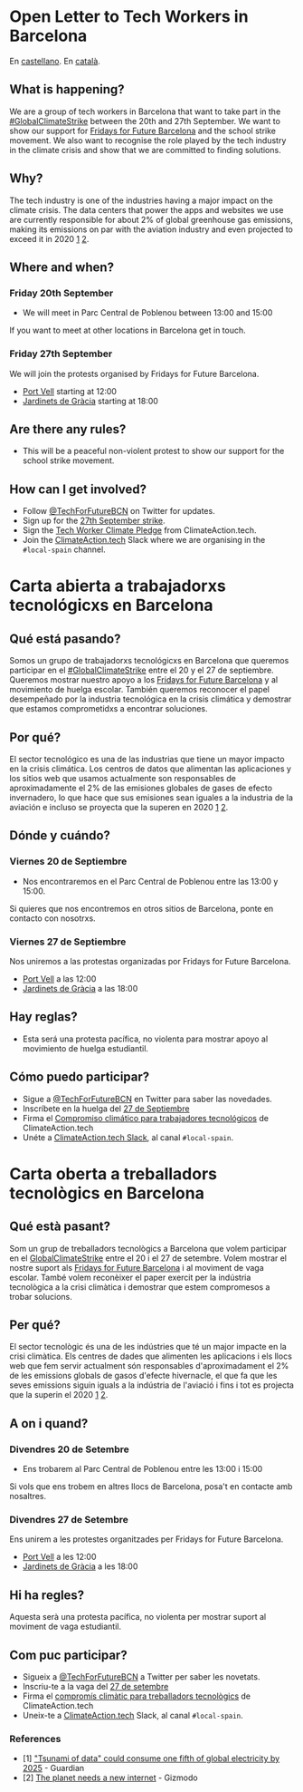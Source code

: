 # Open Letter to Tech Workers in Barcelona 

En [castellano](#carta-abierta-a-trabajadorxs-tecnológicxs-en-barcelona). En [català](#carta-oberta-a-treballadors-tecnològics-en-barcelona).


## What is happening?

We are a group of tech workers in Barcelona that want to take part in the [#GlobalClimateStrike](https://globalclimatestrike.net) between the 20th and 27th September. We want to show our support for [Fridays for Future Barcelona](https://twitter.com/f4f_barcelona) and the school strike movement. We also want to recognise the role played by the tech industry in the climate crisis and show that we are committed to finding solutions.

## Why?

The tech industry is one of the industries having a major impact on the climate crisis. The data centers that power the apps and websites we use are currently responsible for about 2% of global greenhouse gas emissions, making its emissions on par with the aviation industry and even projected to exceed it in 2020 [1](https://www.theguardian.com/environment/2017/dec/11/tsunami-of-data-could-consume-fifth-global-electricity-by-2025) [2](https://earther.gizmodo.com/the-planet-needs-a-new-internet-1837101745).

## Where and when?

### Friday 20th September

- We will meet in Parc Central de Poblenou between 13:00 and 15:00

If you want to meet at other locations in Barcelona get in touch.

### Friday 27th September

We will join the protests organised by Fridays for Future Barcelona. 

- [Port Vell](https://act.350.org/event/globalclimatestrike/18202) starting at 12:00
- [Jardinets de Gràcia](https://m.facebook.com/story.php?story_fbid=492776877953307&id=394650514432611) starting at 18:00

## Are there any rules?

- This will be a peaceful non-violent protest to show our support for the school strike movement.

## How can I get involved?

- Follow [@TechForFutureBCN](https://twitter.com/tech4futurebcn) on Twitter for updates.
- Sign up for the [27th September strike](https://act.350.org/event/globalclimatestrike/18202).
- Sign the [Tech Worker Climate Pledge](https://pledge.climateaction.tech/) from ClimateAction.tech.
- Join the [ClimateAction.tech](https://climateaction.tech/) Slack where we are organising in the `#local-spain` channel. 

# Carta abierta a trabajadorxs tecnológicxs en Barcelona

## Qué está pasando?

Somos un grupo de trabajadorxs tecnológicxs en Barcelona que queremos participar en el [#GlobalClimateStrike](https://globalclimatestrike.net) entre el 20 y el 27 de septiembre. Queremos mostrar nuestro apoyo a los [Fridays for Future Barcelona](https://twitter.com/f4f_barcelona) y al movimiento de huelga escolar. También queremos reconocer el papel desempeñado por la industria tecnológica en la crisis climática y demostrar que estamos comprometidxs a encontrar soluciones.

## Por qué?

El sector tecnológico es una de las industrias que tiene un mayor impacto en la crisis climática. Los centros de datos que alimentan las aplicaciones y los sitios web que usamos actualmente son responsables de aproximadamente el 2% de las emisiones globales de gases de efecto invernadero, lo que hace que sus emisiones sean iguales a la industria de la aviación e incluso se proyecta que la superen en 2020 [1](https://www.theguardian.com/environment/2017/dec/11/tsunami-of-data-could-consume-fifth-global-electricity-by-2025) [2](https://earther.gizmodo.com/the-planet-needs-a-new-internet-1837101745).

## Dónde y cuándo?

### Viernes 20 de Septiembre

- Nos encontraremos en el Parc Central de Poblenou entre las 13:00 y 15:00.

Si quieres que nos encontremos en otros sitios de Barcelona, ponte en contacto con nosotrxs.

### Viernes 27 de Septiembre

Nos uniremos a las protestas organizadas por Fridays for Future Barcelona. 

- [Port Vell](https://act.350.org/event/globalclimatestrike/18202) a las 12:00
- [Jardinets de Gràcia](https://m.facebook.com/story.php?story_fbid=492776877953307&id=394650514432611) a las 18:00

## Hay reglas?

- Esta será una protesta pacífica, no violenta para mostrar apoyo al movimiento de huelga estudiantil. 

## Cómo puedo participar?

- Sigue a [@TechForFutureBCN](https://twitter.com/tech4futurebcn) en Twitter para saber las novedades. 
- Inscríbete en la huelga del [27 de Septiembre](https://act.350.org/event/globalclimatestrike/18202)
- Firma el [Compromiso climático para trabajadores tecnológicos](https://pledge.climateaction.tech/) de ClimateAction.tech 
- Unéte a [ClimateAction.tech Slack](https://climateaction.tech/), al canal `#local-spain`.

# Carta oberta a treballadors tecnològics en Barcelona

## Qué està pasant?

Som un grup de treballadors tecnològics a Barcelona que volem participar en el [GlobalClimateStrike](https://globalclimatestrike.net) entre el 20 i el 27 de setembre. Volem mostrar el nostre suport als [Fridays for Future Barcelona](https://twitter.com/f4f_barcelona) i al moviment de vaga escolar. També volem reconèixer el paper exercit per la indústria tecnològica a la crisi climàtica i demostrar que estem compromesos a trobar solucions.

## Per qué?

El sector tecnològic és una de les indústries que té un major impacte en la crisi climàtica. Els centres de dades que alimenten les aplicacions i els llocs web que fem servir actualment són responsables d'aproximadament el 2% de les emissions globals de gasos d'efecte hivernacle, el que fa que les seves emissions siguin iguals a la indústria de l'aviació i fins i tot es projecta que la superin el 2020 [1](https://www.theguardian.com/environment/2017/dec/11/tsunami-of-data-could-consume-fifth-global-electricity-by-2025) [2](https://earther.gizmodo.com/the-planet-needs-a-new-internet-1837101745).

## A on i quand?

### Divendres 20 de Setembre

- Ens trobarem al Parc Central de Poblenou entre les 13:00 i 15:00

Si vols que ens trobem en altres llocs de Barcelona, posa't en contacte amb nosaltres.

### Divendres 27 de Setembre

Ens unirem a les protestes organitzades per Fridays for Future Barcelona.

- [Port Vell](https://act.350.org/event/globalclimatestrike/18202) a les 12:00
- [Jardinets de Gràcia](https://m.facebook.com/story.php?story_fbid=492776877953307&id=394650514432611) a les 18:00

## Hi ha regles?

Aquesta serà una protesta pacífica, no violenta per mostrar suport al moviment de vaga estudiantil.

## Com puc participar?

- Sigueix a [@TechForFutureBCN](https://twitter.com/tech4futurebcn) a Twitter per saber les novetats. 
- Inscriu-te a la vaga del [27 de setembre](https://act.350.org/event/globalclimatestrike/18202)
- Firma el [compromís climàtic para treballadors tecnològics](https://pledge.climateaction.tech/) de ClimateAction.tech 
- Uneix-te a [ClimateAction.tech](https://climateaction.tech/) Slack, al canal `#local-spain`.

### References

- [1] ["Tsunami of data" could consume one fifth of global electricity by 2025](https://www.theguardian.com/environment/2017/dec/11/tsunami-of-data-could-consume-fifth-global-electricity-by-2025) - Guardian
- [2] [The planet needs a new internet](https://earther.gizmodo.com/the-planet-needs-a-new-internet-1837101745) - Gizmodo

